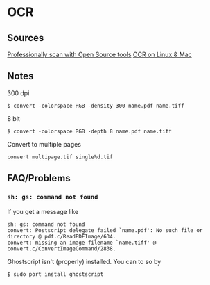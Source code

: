 # OCR #

## Sources ##

[Professionally scan with Open Source tools](http://aldeby.org/blog/index.php/how-to-professionally-scan-and-ocr-with-open-source-tools.html)
[OCR on Linux & Mac](http://gl.ib.ly/archives/35-Doing-OCR-on-linuxMac.html:http://gl.ib.ly/archives/35-Doing-OCR-on-linuxMac.html)

## Notes ##

300 dpi

    $ convert -colorspace RGB -density 300 name.pdf name.tiff

8 bit

    $ convert -colorspace RGB -depth 8 name.pdf name.tiff

Convert to multiple pages

    convert multipage.tif single%d.tif

## FAQ/Problems ##

### `sh: gs: command not found` ###

If you get a message like

    sh: gs: command not found
    convert: Postscript delegate failed `name.pdf': No such file or directory @ pdf.c/ReadPDFImage/634.
    convert: missing an image filename `name.tiff' @ convert.c/ConvertImageCommand/2838.

Ghostscript isn't (properly) installed. You can to so by

    $ sudo port install ghostscript